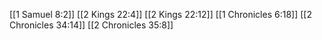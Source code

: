 [[1 Samuel 8:2]]
[[2 Kings 22:4]]
[[2 Kings 22:12]]
[[1 Chronicles 6:18]]
[[2 Chronicles 34:14]]
[[2 Chronicles 35:8]]
